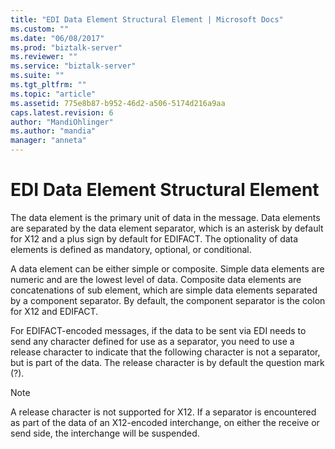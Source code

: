 ```yaml
---
title: "EDI Data Element Structural Element | Microsoft Docs"
ms.custom: ""
ms.date: "06/08/2017"
ms.prod: "biztalk-server"
ms.reviewer: ""
ms.service: "biztalk-server"
ms.suite: ""
ms.tgt_pltfrm: ""
ms.topic: "article"
ms.assetid: 775e8b87-b952-46d2-a506-5174d216a9aa
caps.latest.revision: 6
author: "MandiOhlinger"
ms.author: "mandia"
manager: "anneta"
---
```

# EDI Data Element Structural Element
The data element is the primary unit of data in the message. Data elements are separated by the data element separator, which is an asterisk by default for X12 and a plus sign by default for EDIFACT. The optionality of data elements is defined as mandatory, optional, or conditional.  
  
 A data element can be either simple or composite. Simple data elements are numeric and are the lowest level of data. Composite data elements are concatenations of sub element, which are simple data elements separated by a component separator. By default, the component separator is the colon for X12 and EDIFACT.  
  
 For EDIFACT-encoded messages, if the data to be sent via EDI needs to send any character defined for use as a separator, you need to use a release character to indicate that the following character is not a separator, but is part of the data. The release character is by default the question mark (?).  
  
> [!NOTE]
>  A release character is not supported for X12. If a separator is encountered as part of the data of an X12-encoded interchange, on either the receive or send side, the interchange will be suspended.